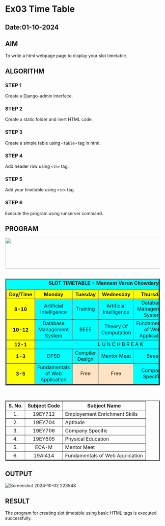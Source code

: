 # Ex03 Time Table
## Date:01-10-2024

## AIM
To write a html webpage page to display your slot timetable.

## ALGORITHM
### STEP 1
Create a Django-admin Interface.

### STEP 2
Create a static folder and inert HTML code.

### STEP 3
Create a simple table using ```<table>``` tag in html.

### STEP 4
Add header row using ```<th>``` tag.

### STEP 5
Add your timetable using ```<td>``` tag.

### STEP 6
Execute the program using runserver command.

## PROGRAM
<html></html>
<head>
<title>Slot Timetable</title>
<style>
	.free-slot{
		background-color:bisque;
	}
</style>
</head>
<body>
<center>
<img src="logo.png"height="100" width="540">
</center>
<br>
<table align="center" width="540" cellspacing="2" cellpadding="4" border="4" border="5" bgcolor="aqua">
<caption><b>SLOT TIMETABLE - Mannam Varun Chowdary (212221040098)</b></caption>
<tr align="center">
	<th bgcolor="yellow">Day/Time</th>
	<th bgcolor="yellow">Monday</th>
	<th bgcolor="yellow">Tuesday</th>
	<th bgcolor="yellow">Wednesday</th>
	<th bgcolor="yellow">Thursday</th>
	<th bgcolor="yellow">Friday</th>
    <th bgcolor="yellow">Saturday</th>
</tr>
<tr align="center">
	<th bgcolor="yellow">8-10</th>
	<td>Artificial Intelligence</td>
	<td>Training</td>
	<td>Artificial Intelligence</td>
	<td>Database Management System</td>
	<td>Training</td>
    <td>Fundamentals of Web Application</td>
</tr>
<tr align="center">
	<th bgcolor="yellow">10-12</th>
	<td>Database Management System</td>
	<td>BEEE</td>
	<td>Theory Of Computation</td>
	<td>Fundamentals of Web Application</td>
	<td>Training</td>
    <td>Compiler Design</td>
</tr>
<tr>
	<th bgcolor="yellow">12-1</th>
	<td colspan="5" align="center">L U N C H   B R E A K</td>
</tr>
<tr align="center">
	<th bgcolor="yellow">1-3</th>
	<td>DPSD </td>
	<td>Compiler Design</td>
	<td>Mentor Meet</td>
	<td>Beee</td>
	<td>Theory Of Computation</td>
    <td>Training</td>
</tr>
<tr align="center">
	<th bgcolor="yellow">3-5</th>
	<td>Fundamentals of Web Application</td>
	<td class = 'free-slot'>Free</td>
	<td class = 'free-slot'>Free</td>
	<td>Company Specific</td>
	<td>Physical education</td>
    <td class = 'free-slot'>Free</td>
</tr>
</table>
</br>
<table align="center" cellspacing="2" cellpadding="4" border="2">
<tr align="center">
<th>S. No.</th>
<th>Subject Code</th>
<th>Subject Name</th>
</tr>
<tr>
<td align="center">1.</td>
<td align="center">19EY712</td>
<td>Employement Enrichment Skills</td>
</tr>
<tr>
<td align="center">2.</td>
<td align="center">19EY704</td>
<td>Aptitude</td>
</tr>
<tr>
<td align="center">3.</td>
<td align="center">19EY706</td>
<td>Company Specific</td>
</tr>
<tr>
<td align="center">4.</td>
<td align="center">19EY605</td>
<td>Physical Education</td>
</tr>
<tr>
<td align="center">5.</td>
<td align="center">ECA-M</td>
<td>Mentor Meet</td>
</tr>
<tr>
<td align="center">6.</td>
<td align="center">19AI414</td>
<td>Fundamentals of Web Application</td>
</tr>
</table>
</body>
</html>


## OUTPUT
![Screenshot 2024-10-02 223548](https://github.com/user-attachments/assets/1ff704fc-a6e4-46e0-8668-10bff46dbf2c)



## RESULT
The program for creating slot timetable using basic HTML tags is executed successfully.

